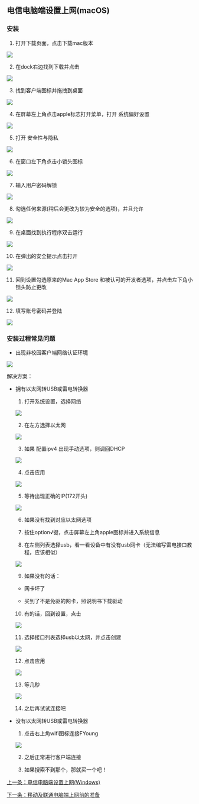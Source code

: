 ## 电信电脑端设置上网(macOS)

### 安装

1. 打开下载页面，点击下载mac版本

![](./images/image1.png)

2. 在dock右边找到下载并点击

![](./images/image2.png)

3. 找到客户端图标并拖拽到桌面

![](./images/image3.jpg)

4. 在屏幕左上角点击apple标志打开菜单，打开 系统偏好设置

![](./images/image4.png)

5. 打开 安全性与隐私

![](./images/image5.png)

6. 在窗口左下角点击小锁头图标

![](./images/image6.png)

7. 输入用户密码解锁

![](./images/image7.png)

8. 勾选任何来源(稍后会更改为较为安全的选项)，并且允许

![](./images/image8.png)

9. 在桌面找到执行程序双击运行

![](./images/image9.png)

10. 在弹出的安全提示点击打开

![](./images/image10.png)

11. 回到设置勾选原来的Mac App Store 和被认可的开发者选项，并点击左下角小锁头防止更改

![](./images/image11.png)

12. 填写账号密码并登陆

![](./images/image12.png)

### 安装过程常见问题

- 出现非校园客户端网络认证环境

![](./images/image13.png)

  解决方案：

  - 拥有以太网转USB或雷电转换器
  
    1. 打开系统设置，选择网络
    
    ![](./images/image14.png)
    
    2. 在左方选择以太网
    
    ![](./images/image15.png)
    
    3. 如果 配置ipv4 出现手动选项，则调回DHCP
    
    ![](./images/image16.png)
    
    4. 点击应用
    
    ![](./images/image17.png)
    
    5. 等待出现正确的IP(172开头)
    
    ![](./images/image18.png)
    
    6. 如果没有找到对应以太网选项
    
    7. 按住option√键，点击屏幕左上角apple图标并进入系统信息
    
    8. 在左侧列表选择usb，看一看设备中有没有usb网卡（无法编写雷电接口教程，应该相似） 
    
    ![](./images/image19.png)
    
    9. 如果没有的话：
    
      - 网卡坏了
      
      - 买到了不是免驱的网卡，照说明书下载驱动
      
    10. 有的话，回到设置，点击
    
    ![](./images/image20.png)
    
    11. 选择接口列表选择usb以太网，并点击创建
    
    ![](./images/image21.png)
    
    12. 点击应用
    
    ![](./images/image22.png)
    
    13. 等几秒
    
    ![](./images/image23.png)
    
    14. 之后再试试连接吧
    
  - 没有以太网转USB或雷电转换器
  
    1. 点击右上角wifi图标连接FYoung
    
    ![](./images/image24.png)
    
    2. 之后正常进行客户端连接
    
    3. 如果搜索不到那个，那就买一个吧！
    
    
[上一条：电信电脑端设置上网(Windows)](/guide/windowsDX)

[下一条：移动及联通电脑端上网前的准备](/guide/preparePPPoE)
    